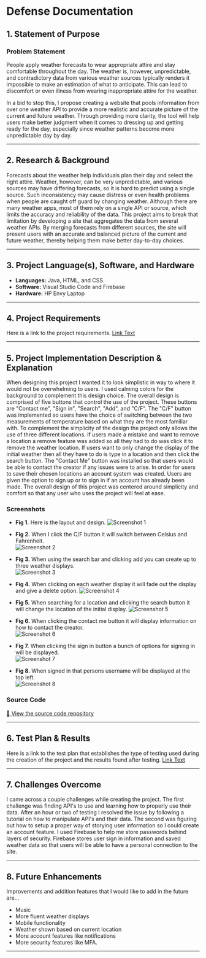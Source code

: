 # Defense Documentation

## 1. Statement of Purpose  
### Problem Statement  
People apply weather forecasts to wear appropriate attire and stay comfortable throughout the day. The weather is, however, unpredictable, and contradictory data from various weather sources typically renders it impossible to make an estimation of what to anticipate. This can lead to discomfort or even illness from wearing inappropriate attire for the weather.

In a bid to stop this, I propose creating a website that pools information from over one weather API to provide a more realistic and accurate picture of the current and future weather. Through providing more clarity, the tool will help users make better judgment when it comes to dressing up and getting ready for the day, especially since weather patterns become more unpredictable day by day.


---

## 2. Research & Background  
Forecasts about the weather help individuals plan their day and select the right attire. Weather, however, can be very unpredictable, and various sources may have differing forecasts, so it is hard to predict using a single source. Such inconsistency may cause distress or even health problems when people are caught off guard by changing weather.
Although there are many weather apps, most of them rely on a single API or source, which limits the accuracy and reliability of the data. This project aims to break that limitation by developing a site that aggregates the data from several weather APIs. By merging forecasts from different sources, the site will present users with an accurate and balanced picture of the current and future weather, thereby helping them make better day-to-day choices.

---

## 3. Project Language(s), Software, and Hardware  

- **Languages:**  Java, HTML, and CSS.
- **Software:**  Visual Studio Code and Firebase
- **Hardware:**  HP Envy Laptop

---

## 4. Project Requirements  
Here is a link to the project requirements.
[Link Text](https://github.com/Echack/CSU-Senior-Project/blob/master/docs/Senior%20Project%20Requirements%20Document.md)

---

## 5. Project Implementation Description & Explanation  
When designing this project I wanted it to look simplistic in way to where it would not be overwhelming to users. I used calming colors for the background to complement this design choice.
The overall design is comprised of five buttons that control the use of the project. These buttons are "Contact me", "Sign in", "Search", "Add", and "C/F". The "C/F" button was implemented so users have the choice of switching between the two measurements of temperature based on what they are the most familiar with. To complement the simplicity of the design the project only allows the use of three different locations. If users made a mistake and want to remove a location a remove feature was added so all they had to do was click it to remove the weather location. If users want to only change the display of the initial weather then all they have to do is type in a location and then click the search button. The "Contact Me" button was installed so that users would be able to contact the creator if any issues were to arise. In order for users to save their chosen locations an account system was created. Users are given the option to sign up or to sign in if an account has already been made. The overall design of this project was centered around simplicity and comfort so that any user who uses the project will feel at ease.

### Screenshots  
- **Fig 1.** Here is the layout and design. 
![Screenshot 1](SP_screenshot1.png)

- **Fig 2.** When I click the C/F button it will switch between Celsius and Fahrenheit.  
![Screenshot 2](SP_screenshot2.png)

- **Fig 3.** When using the search bar and clicking add you can create up to three weather displays.  
![Screenshot 3](SP_screenshot3.png)

- **Fig 4.** When clicking on each weather display it will fade out the display and give a delete option.
![Screenshot 4](SP_screenshot4.png)

- **Fig 5.** When searching for a location and clicking the search button it will change the location of the initial display. 
![Screenshot 5](SP_screenshot5.png)

- **Fig 6.** When clicking the contact me button it will display information on how to contact the creator.  
![Screenshot 6](SP_screenshot6.png)

- **Fig 7.** When clicking the sign in button a bunch of options for signing in will be displayed.  
![Screenshot 7](SP_screenshot.7.png)

- **Fig 8.** When signed in that persons username will be displayed at the top left.  
![Screenshot 8](SP_screenshot8.png)

### Source Code  
[🔗 View the source code repository](https://github.com/Echack/CSU-Senior-Project/tree/master/Project)

---

## 6. Test Plan & Results
Here is a link to the test plan that establishes the type of testing used during the creation of the project and the results found after testing.
[Link Text](https://github.com/Echack/CSU-Senior-Project/blob/master/docs/Test%20Plan%20Document.md)

---

## 7. Challenges Overcome 
I came across a couple challenges while creating the project. The first challenge was finding API's to use and learning how to properly use their data. After an hour or two of testing I resolved the issue by following a tutorial on how to manipulate API's and their data. The second was figuring out how to setup a proper way of storying user information so I could create an account feature. I used Firebase to help me store passwords behind layers of security. Firebase stores user sign in information and saved weather data so that users will be able to have a personal connection to the site.

---

## 8. Future Enhancements  
Improvements and addition features that I would like to add in the future are...
- Music
- More fluent weather displays
- Mobile functionality
- Weather shown based on current location
- More account features like notifications
- More security features like MFA.

---

